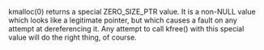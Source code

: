 kmalloc(0) returns a special ZERO_SIZE_PTR value. 
It is a non-NULL value which looks like a legitimate pointer, but which causes a fault on any attempt at dereferencing it.
 Any attempt to call kfree() with this special value will do the right thing, of course.
